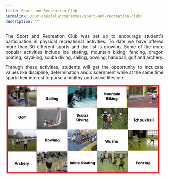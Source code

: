 ```yaml
---
title: Sport and Recreation Club
permalink: /our-special-programmes/sport-and-recreation-club/
description: ""
---
```

<p style="text-align: justify;">The Sport and Recreation Club was set up to encourage student's participation in physical recreational activities. To date we have offered more than 30 different sports and the list is growing. Some of the more popular activities include ice skating, mountain biking, fencing, dragon boating, kayaking, scuba diving, sailing, bowling, handball, golf and archery.</p>

<p style="text-align: justify;">Through these activities, students will get the opportunity to inculcate values like discipline, determination and discernment while at the same time spark their interest to purse a healthy and active lifestyle.</p>

![](/images/Our%20Special%20Programmes/src.jpg)